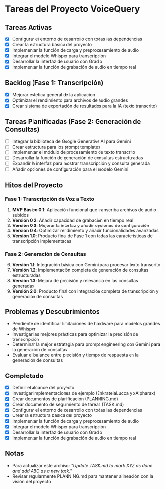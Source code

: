 # Tareas del Proyecto VoiceQuery

## Tareas Activas
- [x] Configurar el entorno de desarrollo con todas las dependencias
- [x] Crear la estructura básica del proyecto
- [x] Implementar la función de carga y preprocesamiento de audio
- [x] Integrar el modelo Whisper para transcripción
- [x] Desarrollar la interfaz de usuario con Gradio
- [x] Implementar la función de grabación de audio en tiempo real

## Backlog (Fase 1: Transcripción)
- [x] Mejorar estetica general de la aplicacion
- [x] Optimizar el rendimiento para archivos de audio grandes
- [x] Crear sistema de exportación de resultados para la IA (texto transcrito)

## Tareas Planificadas (Fase 2: Generación de Consultas)
- [ ] Integrar la biblioteca de Google Generative AI para Gemini
- [ ] Crear estructura para los prompt templates
- [ ] Implementar el módulo de procesamiento de texto transcrito
- [ ] Desarrollar la función de generación de consultas estructuradas
- [ ] Expandir la interfaz para mostrar transcripción y consulta generada
- [ ] Añadir opciones de configuración para el modelo Gemini

## Hitos del Proyecto

### Fase 1: Transcripción de Voz a Texto
1. **MVP Básico 0.1**: Aplicación funcional que transcriba archivos de audio subidos
2. **Versión 0.2**: Añadir capacidad de grabación en tiempo real
3. **Versión 0.3**: Mejorar la interfaz y añadir opciones de configuración
4. **Versión 0.4**: Optimizar rendimiento y añadir funcionalidades avanzadas
5. **Versión 1.0**: Producto final de Fase 1 con todas las características de transcripción implementadas

### Fase 2: Generación de Consultas
6. **Versión 1.1**: Integración básica con Gemini para procesar texto transcrito
7. **Versión 1.2**: Implementación completa de generación de consultas estructuradas
8. **Versión 1.3**: Mejora de precisión y relevancia en las consultas generadas
9. **Versión 2.0**: Producto final con integración completa de transcripción y generación de consultas

## Problemas y Descubrimientos
- Pendiente de identificar limitaciones de hardware para modelos grandes de Whisper
- Investigar las mejores prácticas para optimizar la precisión de transcripción
- Determinar la mejor estrategia para prompt engineering con Gemini para la generación de consultas
- Evaluar el balance entre precisión y tiempo de respuesta en la generación de consultas

## Completado
- [x] Definir el alcance del proyecto
- [x] Investigar implementaciones de ejemplo (EnkrateiaLucca y xAlpharax)
- [x] Crear documentos de planificación (PLANNING.md)
- [x] Crear documento de seguimiento de tareas (TASK.md)
- [x] Configurar el entorno de desarrollo con todas las dependencias
- [x] Crear la estructura básica del proyecto
- [x] Implementar la función de carga y preprocesamiento de audio
- [x] Integrar el modelo Whisper para transcripción
- [x] Desarrollar la interfaz de usuario con Gradio
- [x] Implementar la función de grabación de audio en tiempo real

## Notas
- Para actualizar este archivo: *"Update TASK.md to mark XYZ as done and add ABC as a new task."*
- Revisar regularmente PLANNING.md para mantener alineación con la visión del proyecto